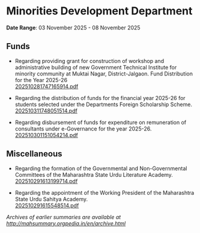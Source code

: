 # Minorities Development Department

**Date Range**: 03 November 2025 - 08 November 2025


## Funds
- Regarding providing grant for construction of workshop and administrative building of new Government Technical Institute for minority community at Muktai Nagar, District-Jalgaon. Fund Distribution for the Year 2025-26\
  [202510281747165914.pdf](https://gr.maharashtra.gov.in/Site/Upload/Government%20Resolutions/English/202510281747165914.pdf)

- Regarding the distribution of funds for the financial year 2025-26 for students selected under the Departments Foreign Scholarship Scheme.\
  [202510311748051514.pdf](https://gr.maharashtra.gov.in/Site/Upload/Government%20Resolutions/English/202510311748051514.pdf)

- Regarding disbursement of funds for expenditure on remuneration of consultants under e-Governance for the year 2025-26.\
  [202510301151054214.pdf](https://gr.maharashtra.gov.in/Site/Upload/Government%20Resolutions/English/202510301151054214.pdf)

## Miscellaneous
- Regarding the formation of the Governmental and Non-Governmental Committees of the Maharashtra State Urdu Literature Academy.\
  [202510291613199714.pdf](https://gr.maharashtra.gov.in/Site/Upload/Government%20Resolutions/English/202510291613199714.pdf)

- Regarding the appointment of the Working President of the Maharashtra State Urdu Sahitya Academy.\
  [202510291615548514.pdf](https://gr.maharashtra.gov.in/Site/Upload/Government%20Resolutions/English/202510291615548514.pdf)


*Archives of earlier summaries are available at http://mahsummary.orgpedia.in/en/archive.html*